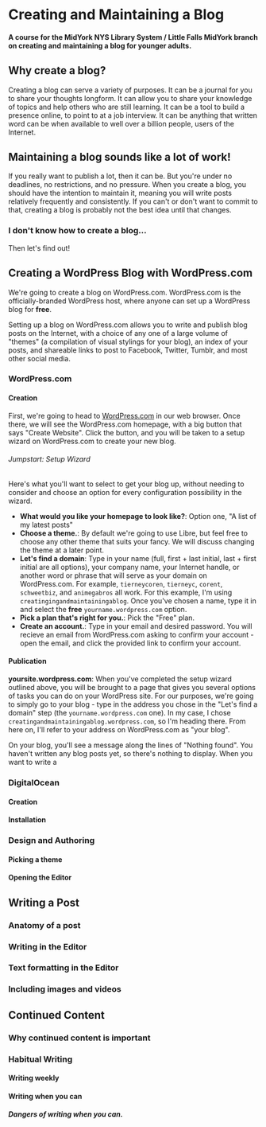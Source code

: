 # Creating and Maintaining a Blog
#### A course for the MidYork NYS Library System / Little Falls MidYork branch on creating and maintaining a blog for younger adults.

<!-- -->

<!-- Post 1: Why? -->
## Why create a blog?
Creating a blog can serve a variety of purposes. It can be a journal for you to share your thoughts longform. It can allow you to share your knowledge of topics and help others who are still learning. It can be a tool to build a presence online, to point to at a job interview. It can be anything that written word can be when available to well over a billion people, users of the Internet.

## Maintaining a blog sounds like a lot of work!
If you really want to publish a lot, then it can be. But you're under no deadlines, no restrictions, and no pressure. When you create a blog, you should have the intention to maintain it, meaning you will write posts relatively frequently and consistently. If you can't or don't want to commit to that, creating a blog is probably not the best idea until that changes.

### I don't know how to create a blog...
Then let's find out!

<!-- Post 2-0: Creating a blog on WordPress.com -->
## Creating a WordPress Blog with WordPress.com
We're going to create a blog on WordPress.com. WordPress.com is the officially-branded WordPress host, where anyone can set up a WordPress blog for **free**.

Setting up a blog on WordPress.com allows you to write and publish blog posts on the Internet, with a choice of any one of a large volume of "themes" (a compilation of visual stylings for your blog), an index of your posts, and shareable links to post to Facebook, Twitter, Tumblr, and most other social media.

### WordPress.com
#### Creation
First, we're going to head to [WordPress.com](https://wordpress.com) in our web browser. Once there, we will see the WordPress.com homepage, with a big button that says "Create Website". Click the button, and you will be taken to a setup wizard on WordPress.com to create your new blog.

###### Jumpstart: Setup Wizard
Here's what you'll want to select to get your blog up, without needing to consider and choose an option for every configuration possibility in the wizard.

* **What would you like your homepage to look like?**: Option one, "A list of my latest posts"
* **Choose a theme.**: By default we're going to use Libre, but feel free to choose any other theme that suits your fancy. We will discuss changing the theme at a later point.
* **Let's find a domain**: Type in your name (full, first + last initial, last + first initial are all options), your company name, your Internet handle, or another word or phrase that will serve as your domain on WordPress.com. For example, `tierneycoren`, `tierneyc`, `corent`, `schweetbiz`, and `animegabros` all work. For this example, I'm using `creatingingandmaintainingablog`. Once you've chosen a name, type it in and select the **free** `yourname.wordpress.com` option.
* **Pick a plan that's right for you.**: Pick the "Free" plan.
* **Create an account.**: Type in your email and desired password. You will recieve an email from WordPress.com asking to confirm your account - open the email, and click the provided link to confirm your account.

#### Publication
**yoursite.wordpress.com**: When you've completed the setup wizard outlined above, you will be brought to a page that gives you several options of tasks you can do on your WordPress site. For our purposes, we're going to simply go to your blog - type in the address you chose in the "Let's find a domain" step (the `yourname.wordpress.com` one). In my case, I chose `creatingandmaintainingablog.wordpress.com`, so I'm heading there. From here on, I'll refer to your address on WordPress.com as "your blog".

On your blog, you'll see a message along the lines of "Nothing found". You haven't written any blog posts yet, so there's nothing to display. When you want to write a



### DigitalOcean
#### Creation
#### Installation
### Design and Authoring
#### Picking a theme
#### Opening the Editor

## Writing a Post
### Anatomy of a post
### Writing in the Editor
### Text formatting in the Editor
### Including images and videos

## Continued Content
### Why continued content is important
### Habitual Writing
#### Writing weekly
#### Writing when you can
##### Dangers of writing when you can.

